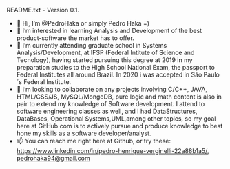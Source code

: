 README.txt - Version 0.1.

- 👋 Hi, I’m @PedroHaka or simply Pedro Haka =)
- 👀 I’m interested in learning Analysis and Development of the best product-software the market has to offer.
- 🌱 I’m currently attending graduate school in Systems Analysis/Development, at IFSP (Federal Intitute of Science and Tecnology), having started pursuing this degree 
at 2019 in my preparation studies to the High School National Exam, the passport to Federal Institutes all around Brazil. In 2020 i was accepted in São Paulo´s Federal Institute.
- 💞️ I’m looking to collaborate on any projects involving C/C++, JAVA, HTML/CSS/JS, MySQL/MongoDB, pure logic and math content is also in pair to extend my knowledge of Software development. I attend to software engineering classes as well, and I had DataStructures, DataBases, Operational 
Systems,UML,among other topics, so my goal here at GitHub.com is to actively pursue and produce knowledge to best hone my skills as a software developer/analyst.
- 📫 You can reach me right here at Github, or try these: https://www.linkedin.com/in/pedro-henrique-verginelli-22a88b1a5/, pedrohaka94@gmail.com

